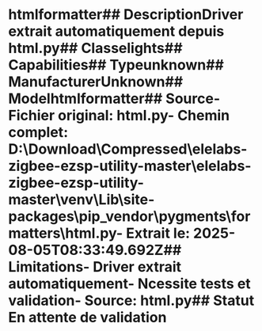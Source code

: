 # htmlformatter##  DescriptionDriver extrait automatiquement depuis html.py##  Classelights##  Capabilities##  Typeunknown##  ManufacturerUnknown##  Modelhtmlformatter##  Source- **Fichier original**: html.py- **Chemin complet**: D:\Download\Compressed\elelabs-zigbee-ezsp-utility-master\elelabs-zigbee-ezsp-utility-master\venv\Lib\site-packages\pip\_vendor\pygments\formatters\html.py- **Extrait le**: 2025-08-05T08:33:49.692Z##  Limitations- Driver extrait automatiquement- Ncessite tests et validation- Source: html.py##  Statut En attente de validation